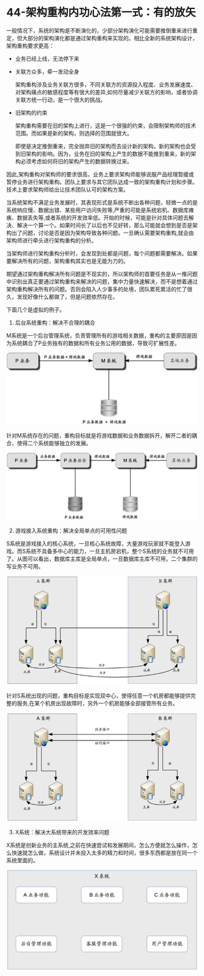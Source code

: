 # 44-架构重构内功心法第一式：有的放矢

一般情况下，系统的架构是不断演化的，少部分架构演化可能需要推倒重来进行重定，但大部分的架构演化都是通过架构重构来实现的。相比全新的系统架构设计，架构重构要求更高：
- 业务已经上线，无法停下来
  
- 关联方众多，牵一发动全身
  
  架构重构涉及业务关联方很多，不同关联方的资源投入程度、业务发展速度、对架构痛点的敏感程度等有很大的差异,如何尽量减少关联方的影响，或者协调关联方统一行动，是一个很大的挑战。

- 旧架构的约束
  
  架构重构需要在旧的架构上进行，这是一个很强的约束，会限制架构师的技术范围。而如果是新的架构，则选择的范围就很大。

  即使是决定推倒重来，完全抛弃旧的架构而去设计新的架构，新的架构也会受到旧架构的影响。因为，业务在旧的架构上产生的数据不能推到重来，新的架构必须考虑如何将旧的架构产生的数据转换过来。

因此,架构重构对架构师的要求很高，业务上要求架构师能够说服产品经理暂缓或暂停业务进行架构重构。团队上要求与其它团队达成一致的架构重构计划和步骤。技术上要求架构师给出让技术团队认可的架构方案。

当系统架构不满足业务发展时，其表现形式是系统不断出各种问题，轻微一点的是系统响应慢、数据出错、某些用户访问失败等,严重的可能是系统宕机、数据库瘫痪、数据丢失等,或者系统的开发效率低。开始的时候，可能是针对具体问题去解决、解决一个算一个。如果时间长了以后也不见好转，那么可能就会想到是否是架构出了问题，讨论是否是因为架构导致各种问题。一旦确认需要架构重构,就会由架构师进行牵头进行架构重构的分析。

当架构师进行架构重构分析时，会发现到处都是问题，每个问题都需要解决。如果要解决所有的问题，架构重构其实也是无能为力的。

期望通过架构重构解决所有问题是不现实的，所以架构师的首要任务是从一推问题中识别出真正要通过架构重构来解决的问题，集中力量快速解决，而不是想着通过架构重构解决所有的问题。否则会陷入人少事多的处境，团队累死累活的忙了很久，发现好像什么都做了，但是问题依然存在。

下面几个是虚拟的例子。

1. 后台系统重构：解决不合理的耦合
   
M系统是一个后台管理系统，负责管理所有的游戏相关数据，重构的主要原因是因为系统耦合了P业务独有的数据和所有业务公用的数据，导致可扩展性差。

![Alt](../.vuepress/public/architecture/1038-1.png)

针对M系统存在的问题，重构目标就是将游戏数据和业务数据拆开，解开二者的耦合，使得二个系统能够独立的发展。

![Alt](../.vuepress/public/architecture/1038-2.png)


2. 游戏接入系统重构：解决全局单点的可用性问题

S系统是游戏接入的核心系统，一旦核心系统故障，大量游戏玩家就不能登入游戏。而S系统不具备多中心的能力，一旦主机房宕机，整个S系统的业务就不可用了。从图可以看出，数据库主库是全局单点，一旦数据库主库不可用，二个集群的写业务不可用。

![Alt](../.vuepress/public/architecture/1038-3.png)

针对S系统出现的问题，重构目标是实现双中心，使得任意一个机房都能够提供完整的服务,在某个机房出现故障时，另外一个机房能够全部接管所有业务。

![Alt](../.vuepress/public/architecture/1038-4.png)

3. X系统：解决大系统带来的开发效率问题

X系统是创新业务的主系统,之前在快速尝试和发展期间，怎么方便就怎么操作，怎么快速就怎么做，系统设计并未投入太多的精力和时间，很多东西都是放在同一个系统里面的。

![Alt](../.vuepress/public/architecture/1038-5.png)